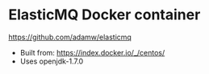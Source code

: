 ElasticMQ Docker container
==========
https://github.com/adamw/elasticmq

* Built from: https://index.docker.io/_/centos/
* Uses openjdk-1.7.0
